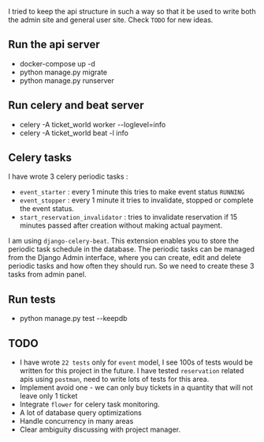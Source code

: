I tried to keep the api structure in such a way so that it be used to
write both the admin site and general user site.
Check `TODO` for new ideas.

## Run the api server

* docker-compose up -d
* python manage.py migrate
* python manage.py runserver

## Run celery and beat server
* celery -A ticket_world worker --loglevel=info
* celery -A ticket_world beat -l info

## Celery tasks
I have wrote 3 celery periodic tasks :
* `event_starter` : every 1 minute this tries to make event status `RUNNING`
* `event_stopper` : every 1 minute it tries to invalidate, stopped or complete the event status.
* `start_reservation_invalidator` : tries to invalidate reservation if 15 minutes passed after creation without making actual payment.

I am using `django-celery-beat`. This extension enables you to store the periodic task schedule in the database.
The periodic tasks can be managed from the Django Admin interface, where you can create, edit and delete periodic tasks and how often they should run.
So we need to create these 3 tasks from admin panel.

## Run tests
* python manage.py test --keepdb

## TODO
* I have wrote `22 tests` only for `event` model, I see 100s of tests would be written for
  this project in the future. I have tested `reservation` related apis using `postman`, need to write lots of tests for this area.
* Implement avoid one - we can only buy tickets in a quantity that will not leave only 1 ticket
* Integrate `flower` for celery task monitoring.
* A lot of database query optimizations
* Handle concurrency in many areas
* Clear ambiguity discussing with project manager.
